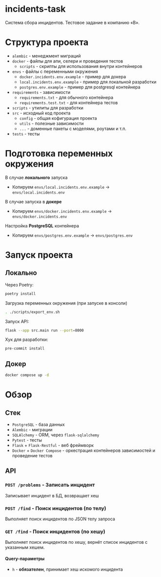 # incidents-task
Система сбора инцидентов. Тестовое задание в компанию «B».

# Структура проекта
- `alembic` - менеджмент миграций
- `docker` - файлы для апи, селери и проведения тестов
  - `scripts` - скрипты для использования внутри контейнеров
- `envs` - файлы с переменными окружения
  - `docker.incidents.env.example` - пример для докера
  - `local.incidents.env.example` - пример для локальной разработки
  - `postgres.env.example` - пример для postgresql контейнера
- `requirements` - зависимости
  - `requirements.txt` - для обычного контейнера
  - `requirements.test.txt` - для контейнера тестов
- `scripts` - утилиты для разработки
- `src` - исходный код проекта
  - `config` - общая кофигурация проекта
  - `utils` - полезные зависимости
  - `...` - доменные пакеты с моделями, роутами и т.п.
- `tests` - тесты

# Подготовка переменных окружения
В случае **локального** запуска
- Копируем `envs/local.incidents.env.example` -> `envs/local.incidents.env`

В случае запуска в **докере**
- Копируем `envs/docker.incidents.env.example` -> `envs/docker.incidents.env`

Настройка **PostgreSQL** контейнера
- Копируем `envs/postgres.env.example` -> `envs/postgres.env`

# Запуск проекта
## Локально

Через Poetry:
```bash
poetry install
```

Загрузка переменных окружения (при запуске в консоли)
```bash
. ./scripts/export_env.sh
```

Запуск API:
```bash
flask --app src.main run --port=8000
```

Хук для разработки:
```bash
pre-commit install
```

## Докер
```bash
docker compose up -d
```

# Обзор

## Стек
- `PostgreSQL` - база данных
- `Alembic` - миграции
- `SQLAlchemy` - ORM, через `flask-sqlalchemy`
- `Pytest` - тесты
- `Flask` + `Flask-Restful` - веб фреймворк
- `Docker` + `Docker Compose` - оркестрация
контейнеров зависимостей и проведение тестов

## API
### `POST /problems` - Записать инцидент
Записывает инцидент в БД, возвращает хеш

### `POST /find` - Поиск инцидентов (по телу)
Выполняет поиск инцидентов по JSON телу запроса

### `GET /find` - Поиск инцидентов (по хешу)
Выполняет поиск инцидентов по хешу, вернёт список
инцидентов с указанным хешем.

#### Query-параметры
- `h` - **обязателен**, принимает хеш искомого инцидента
